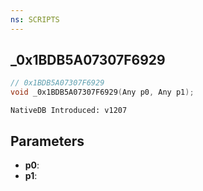 ```yaml
---
ns: SCRIPTS
---
```

## _0x1BDB5A07307F6929

```c
// 0x1BDB5A07307F6929
void _0x1BDB5A07307F6929(Any p0, Any p1);
```

```
NativeDB Introduced: v1207
```

## Parameters
* **p0**:
* **p1**:
